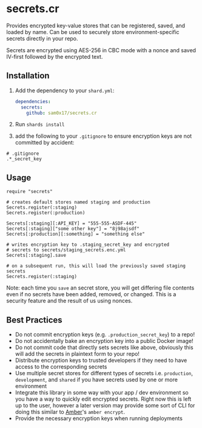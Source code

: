 # secrets.cr

Provides encrypted key-value stores that can be registered, saved, and loaded
by name. Can be used to securely store environment-specific secrets directly
in your repo.

Secrets are encrypted using AES-256 in CBC mode with a nonce and saved IV-first
followed by the encrypted text.

## Installation

1. Add the dependency to your `shard.yml`:

   ```yaml
   dependencies:
     secrets:
       github: sam0x17/secrets.cr
   ```

2. Run `shards install`
3. add the following to your `.gitignore` to ensure encryption keys
   are not committed by accident:
```
# .gitignore
.*_secret_key
```

## Usage

```crystal
require "secrets"

# creates default stores named staging and production
Secrets.register(:staging)
Secrets.register(:production)

Secrets[:staging][:API_KEY] = "555-555-ASDF-445"
Secrets[:staging]["some other key"] = "8j98ajsdf"
Secrets[:production][:something] = "something else"

# writes encryption key to .staging_secret_key and encrypted
# secrets to secrets/staging_secrets.enc.yml
Secrets[:staging].save

# on a subsequent run, this will load the previously saved staging secrets
Secrets.register(:staging)
```

Note: each time you `save` an secret store, you will get differing file
contents even if no secrets have been added, removed, or changed. This is
a security feature and the result of us using nonces.

## Best Practices
* Do not commit encryption keys (e.g. `.production_secret_key`) to a repo!
* Do not accidentally bake an encryption key into a public Docker image!
* Do not commit code that directly sets secrets like above, obviously
  this will add the secrets in plaintext form to your repo!
* Distribute encryption keys to trusted developers if they need to have
  access to the corresponding secrets
* Use multiple secret stores for different types of secrets i.e. `production`,
  `development`, and `shared` if you have secrets used by one or more environment
* Integrate this library in some way with your app / dev environment so you have
  a way to quickly edit encrypted secrets. Right now this is left up to the user,
  however a later version may provide some sort of CLI for doing this similar
  to [Amber](https://amberframework.org)'s `amber encrypt`.
* Provide the necessary encryption keys when running deployments
